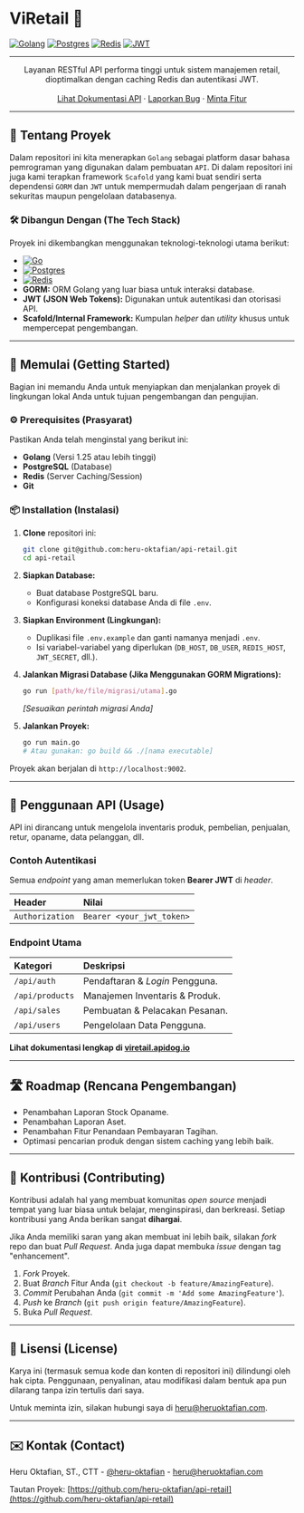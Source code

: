 # ViRetail 🚀

[![Golang](https://img.shields.io/badge/Golang-1.25%2B-blue.svg)](https://golang.org/)
[![Postgres](https://img.shields.io/badge/PostgreSQL-17.4-yellow)](https://www.postgresql.org/)
[![Redis](https://img.shields.io/badge/Redis-7.4%2B-red)](https://www.redis.io)
[![JWT](https://img.shields.io/badge/TokenJWT-v5.3%2B-purple)](https://www.jwt.io/)

---

<div align="center">
    Layanan RESTful API performa tinggi untuk sistem manajemen retail, dioptimalkan dengan caching Redis dan autentikasi JWT.
    <br />
    <br />
    <a href="https://viretail.apidog.io">Lihat Dokumentasi API</a>
    ·
    <a href="[Link ke Issue Tracker]">Laporkan Bug</a>
    ·
    <a href="[Link ke Kontribusi Proyek]">Minta Fitur</a>
</div>

---

## 🧐 Tentang Proyek

Dalam repositori ini kita menerapkan `Golang` sebagai platform dasar bahasa pemrograman yang digunakan dalam pembuatan `API`.
Di dalam repositori ini juga kami terapkan framework `Scafold` yang kami buat sendiri serta dependensi `GORM` dan `JWT` untuk mempermudah dalam pengerjaan di ranah sekuritas maupun pengelolaan databasenya.

### 🛠️ Dibangun Dengan (The Tech Stack)

Proyek ini dikembangkan menggunakan teknologi-teknologi utama berikut:

* [![Go](https://img.shields.io/badge/go-%2300ADD8.svg?style=for-the-badge&logo=go&logoColor=white)](https://go.dev/)
* [![Postgres](https://img.shields.io/badge/postgres-%23316192.svg?style=for-the-badge&logo=postgresql&logoColor=white)](https://www.postgresql.org/)
* [![Redis](https://img.shields.io/badge/redis-%23DD0031.svg?style=for-the-badge&logo=redis&logoColor=white)](https://redis.io/)
* **GORM:** ORM Golang yang luar biasa untuk interaksi database.
* **JWT (JSON Web Tokens):** Digunakan untuk autentikasi dan otorisasi API.
* **Scafold/Internal Framework:** Kumpulan *helper* dan *utility* khusus untuk mempercepat pengembangan.

---

## 🏁 Memulai (Getting Started)

Bagian ini memandu Anda untuk menyiapkan dan menjalankan proyek di lingkungan lokal Anda untuk tujuan pengembangan dan pengujian.

### ⚙️ Prerequisites (Prasyarat)

Pastikan Anda telah menginstal yang berikut ini:

* **Golang** (Versi 1.25 atau lebih tinggi)
* **PostgreSQL** (Database)
* **Redis** (Server Caching/Session)
* **Git**

### 📦 Installation (Instalasi)

1.  **Clone** repositori ini:
    ```bash
    git clone git@github.com:heru-oktafian/api-retail.git
    cd api-retail
    ```

2.  **Siapkan Database:**
    * Buat database PostgreSQL baru.
    * Konfigurasi koneksi database Anda di file `.env`.

3.  **Siapkan Environment (Lingkungan):**
    * Duplikasi file `.env.example` dan ganti namanya menjadi `.env`.
    * Isi variabel-variabel yang diperlukan (`DB_HOST`, `DB_USER`, `REDIS_HOST`, `JWT_SECRET`, dll.).

4.  **Jalankan Migrasi Database (Jika Menggunakan GORM Migrations):**
    ```bash
    go run [path/ke/file/migrasi/utama].go
    ```
    *[Sesuaikan perintah migrasi Anda]*

5.  **Jalankan Proyek:**
    ```bash
    go run main.go
    # Atau gunakan: go build && ./[nama executable]
    ```

Proyek akan berjalan di `http://localhost:9002`.

---

## 🤸 Penggunaan API (Usage)

API ini dirancang untuk mengelola inventaris produk, pembelian, penjualan, retur, opaname, data pelanggan, dll.

### Contoh Autentikasi

Semua *endpoint* yang aman memerlukan token **Bearer JWT** di *header*.

| Header | Nilai |
| :--- | :--- |
| `Authorization` | `Bearer <your_jwt_token>` |

### Endpoint Utama

| Kategori | Deskripsi |
| :--- | :--- |
| `/api/auth` | Pendaftaran & *Login* Pengguna. |
| `/api/products` | Manajemen Inventaris & Produk. |
| `/api/sales` | Pembuatan & Pelacakan Pesanan. |
| `/api/users` | Pengelolaan Data Pengguna. |

**Lihat dokumentasi lengkap di [viretail.apidog.io](https://viretail.apidog.io)**

---

## 🛣️ Roadmap (Rencana Pengembangan)

* Penambahan Laporan Stock Opaname.
* Penambahan Laporan Aset.
* Penambahan Fitur Penandaan Pembayaran Tagihan.
* Optimasi pencarian produk dengan sistem caching yang lebih baik.

---

## 🤝 Kontribusi (Contributing)

Kontribusi adalah hal yang membuat komunitas *open source* menjadi tempat yang luar biasa untuk belajar, menginspirasi, dan berkreasi. Setiap kontribusi yang Anda berikan sangat **dihargai**.

Jika Anda memiliki saran yang akan membuat ini lebih baik, silakan *fork* repo dan buat *Pull Request*. Anda juga dapat membuka *issue* dengan tag "enhancement".

1.  *Fork* Proyek.
2.  Buat *Branch* Fitur Anda (`git checkout -b feature/AmazingFeature`).
3.  *Commit* Perubahan Anda (`git commit -m 'Add some AmazingFeature'`).
4.  *Push* ke *Branch* (`git push origin feature/AmazingFeature`).
5.  Buka *Pull Request*.

---

## 📄 Lisensi (License)

Karya ini (termasuk semua kode dan konten di repositori ini) dilindungi oleh hak cipta. Penggunaan, penyalinan, atau modifikasi dalam bentuk apa pun dilarang tanpa izin tertulis dari saya.

Untuk meminta izin, silakan hubungi saya di heru@heruoktafian.com.

---

## ✉️ Kontak (Contact)

Heru Oktafian, ST., CTT - [@heru-oktafian](https://x.com/HeruOktafianST) - [heru@heruoktafian.com](mailto:heru@heruoktafian.com)

Tautan Proyek: [https://github.com/heru-oktafian/api-retail](https://github.com/heru-oktafian/api-retail)